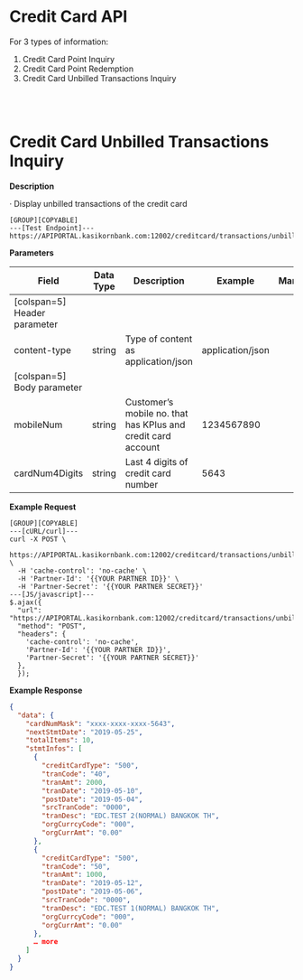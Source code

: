 # **Credit Card API**

For 3 types of information:

1. Credit Card Point Inquiry
2. Credit Card Point Redemption
3. Credit Card Unbilled Transactions Inquiry

<br />
<br />

# Credit Card Unbilled Transactions Inquiry

**Description**

· Display unbilled transactions of the credit card

```
[GROUP][COPYABLE]
---[Test Endpoint]---
https://APIPORTAL.kasikornbank.com:12002/creditcard/transactions/unbilled
```

**Parameters**

| Field                        | Data Type | Description                                                  | Example          | Mandatory |
| ---------------------------- | --------- | ------------------------------------------------------------ | ---------------- | :-------: |
| [colspan=5] Header parameter |
| content-type                 | string    | Type of content as application/json                          | application/json |     Y     |
| [colspan=5] Body parameter   |
| mobileNum                    | string    | Customer’s mobile no. that has KPlus and credit card account | 1234567890       |     Y     |
| cardNum4Digits               | string    | Last 4 digits of credit card number                          | 5643             |     Y     |

**Example Request**

```
[GROUP][COPYABLE]
---[cURL/curl]---
curl -X POST \
 https://APIPORTAL.kasikornbank.com:12002/creditcard/transactions/unbilled \
  -H 'cache-control': 'no-cache' \
  -H 'Partner-Id': '{{YOUR PARTNER ID}}' \
  -H 'Partner-Secret': '{{YOUR PARTNER SECRET}}'
---[JS/javascript]---
$.ajax({
  "url": "https://APIPORTAL.kasikornbank.com:12002/creditcard/transactions/unbilled",
  "method": "POST",
  "headers": {
    'cache-control': 'no-cache',
    'Partner-Id': '{{YOUR PARTNER ID}}',
    'Partner-Secret': '{{YOUR PARTNER SECRET}}'
  },
  });
```

**Example Response**

```json
{
  "data": {
    "cardNumMask": "xxxx-xxxx-xxxx-5643",
    "nextStmtDate": "2019-05-25",
    "totalItems": 10,
    "stmtInfos": [
      {
        "creditCardType": "500",
        "tranCode": "40",
        "tranAmt": 2000,
        "tranDate": "2019-05-10",
        "postDate": "2019-05-04",
        "srcTranCode": "0000",
        "tranDesc": "EDC.TEST 2(NORMAL) BANGKOK TH",
        "orgCurrcyCode": "000",
        "orgCurrAmt": "0.00"
      },
      {
        "creditCardType": "500",
        "tranCode": "50",
        "tranAmt": 1000,
        "tranDate": "2019-05-12",
        "postDate": "2019-05-06",
        "srcTranCode": "0000",
        "tranDesc": "EDC.TEST 1(NORMAL) BANGKOK TH",
        "orgCurrcyCode": "000",
        "orgCurrAmt": "0.00"
      },
      … more
    ]
  }
}
```
